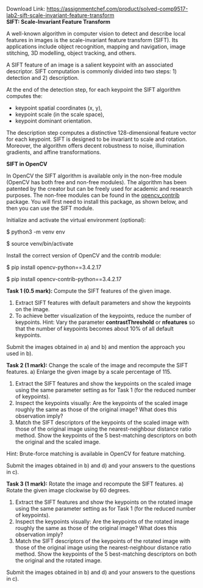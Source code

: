Download Link: https://assignmentchef.com/product/solved-comp9517-lab2-sift-scale-invariant-feature-transform
<br>
<strong>SIFT: Scale-Invariant Feature Transform </strong>

A well-known algorithm in computer vision to detect and describe local features in images is the scale-invariant feature transform (SIFT). Its applications include object recognition, mapping and navigation, image stitching, 3D modelling, object tracking, and others.

A SIFT feature of an image is a salient keypoint with an associated descriptor. SIFT computation is commonly divided into two steps: 1) detection and 2) description.

At the end of the detection step, for each keypoint the SIFT algorithm computes the:

<ul>

 <li>keypoint spatial coordinates (x, y),</li>

 <li>keypoint scale (in the scale space),</li>

 <li>keypoint dominant orientation.</li>

</ul>

The description step computes a distinctive 128-dimensional feature vector for each keypoint. SIFT is designed to be invariant to scale and rotation. Moreover, the algorithm offers decent robustness to noise, illumination gradients, and affine transformations.

<strong>SIFT in OpenCV </strong>

In OpenCV the SIFT algorithm is available only in the non-free module (OpenCV has both free and non-free modules). The algorithm has been patented by the creator but can be freely used for academic and research purposes. The non-free modules can be found in the <a href="https://github.com/opencv/opencv_contrib">opencv_contrib</a> package. You will first need to install this package, as shown below, and then you can use the SIFT module.

Initialize and activate the virtual environment (optional):

$ python3 -m venv env

$ source venv/bin/activate




Install the correct version of OpenCV and the contrib module:

$ pip install opencv-python==3.4.2.17

$ pip install opencv-contrib-python==3.4.2.17




<strong>Task 1 (0.5 mark): </strong>Compute the SIFT features of the given image.

<ol>

 <li>Extract SIFT features with default parameters and show the keypoints on the image.</li>

 <li>To achieve better visualization of the keypoints, reduce the number of keypoints. Hint: Vary the parameter <strong>contrastThreshold</strong> or <strong>nfeatures</strong> so that the number of keypoints becomes about 10% of all default keypoints.</li>

</ol>

Submit the images obtained in a) and b) and mention the approach you used in b).

<strong>Task 2 (1 mark):</strong> Change the scale of the image and recompute the SIFT features. a) Enlarge the given image by a scale percentage of 115.

<ol>

 <li>Extract the SIFT features and show the keypoints on the scaled image using the same parameter setting as for Task 1 (for the reduced number of keypoints).</li>

 <li>Inspect the keypoints visually: Are the keypoints of the scaled image roughly the same as those of the original image? What does this observation imply?</li>

 <li>Match the SIFT descriptors of the keypoints of the scaled image with those of the original image using the nearest-neighbour distance ratio method. Show the keypoints of the 5 best-matching descriptors on both the original and the scaled image.</li>

</ol>

Hint: Brute-force matching is available in OpenCV for feature matching.

Submit the images obtained in b) and d) and your answers to the questions in c).

<strong>Task 3 (1 mark):</strong> Rotate the image and recompute the SIFT features. a) Rotate the given image clockwise by 60 degrees.

<ol>

 <li>Extract the SIFT features and show the keypoints on the rotated image using the same parameter setting as for Task 1 (for the reduced number of keypoints).</li>

 <li>Inspect the keypoints visually: Are the keypoints of the rotated image roughly the same as those of the original image? What does this observation imply?</li>

 <li>Match the SIFT descriptors of the keypoints of the rotated image with those of the original image using the nearest-neighbour distance ratio method. Show the keypoints of the 5 best-matching descriptors on both the original and the rotated image.</li>

</ol>

Submit the images obtained in b) and d) and your answers to the questions in c).

<strong> </strong>